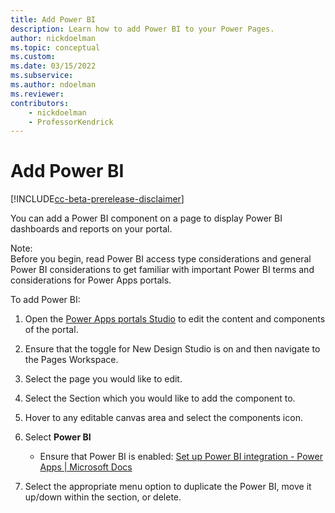 ```yaml
---
title: Add Power BI
description: Learn how to add Power BI to your Power Pages.
author: nickdoelman
ms.topic: conceptual
ms.custom: 
ms.date: 03/15/2022
ms.subservice:
ms.author: ndoelman 
ms.reviewer: 
contributors:
    - nickdoelman
    - ProfessorKendrick
---
```


# Add Power BI

[!INCLUDE[cc-beta-prerelease-disclaimer](../includes/cc-beta-prerelease-disclaimer.md)]

You can add a Power BI component on a page to display Power BI dashboards and reports on your portal.

Note:  
Before you begin, read Power BI access type considerations and general Power BI considerations to get familiar with important Power BI terms and considerations for Power Apps portals.

To add Power BI:

1. Open the [Power Apps portals Studio](/powerapps/maker/portals/portal-designer-anatomy) to edit the content and components of the portal.

1. Ensure that the toggle for New Design Studio is on and then navigate to the Pages Workspace.

1. Select the page you would like to edit.

1. Select the Section which you would like to add the component to.

1. Hover to any editable canvas area and select the components icon.

1. Select **Power BI**

    - Ensure that Power BI is enabled: [Set up Power BI integration - Power Apps \| Microsoft Docs](/powerapps/maker/portals/admin/set-up-power-bi-integration#enable-power-bi-visualization)
    
1.  Select the appropriate menu option to duplicate the Power BI, move it up/down within the section, or delete.